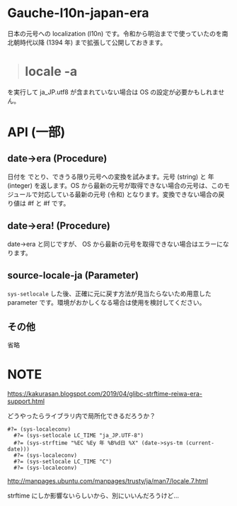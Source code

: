 # Gauche-l10n-japan-era

日本の元号への localization (l10n) です。令和から明治までで使っていたのを南北朝時代以降 (1394 年) まで拡張して公開しておきます。

> # locale -a

を実行して ja_JP.utf8 が含まれていない場合は OS の設定が必要かもしれません。

# API (一部)

## date->era (Procedure)

日付を <date> でとり、できうる限り元号への変換を試みます。元号 (string) と 年 (integer) を返します。OS から最新の元号が取得できない場合の元号は、このモジュールで対応している最新の元号 (令和) となります。変換できない場合の戻り値は #f と #f です。

## date->era! (Procedure)

date->era と同じですが、 OS から最新の元号を取得できない場合はエラーになります。

## source-locale-ja (Parameter)

`sys-setlocale` した後、正確に元に戻す方法が見当たらないため用意した parameter です。環境がおかしくなる場合は使用を検討してください。

## その他

省略

# NOTE

https://kakurasan.blogspot.com/2019/04/glibc-strftime-reiwa-era-support.html

どうやったらライブラリ内で局所化できるだろうか？

```
#?= (sys-localeconv)
  #?= (sys-setlocale LC_TIME "ja_JP.UTF-8")
  #?= (sys-strftime "%EC %Ey 年 %B%d日 %X" (date->sys-tm (current-date)))
  #?= (sys-localeconv)
  #?= (sys-setlocale LC_TIME "C")
  #?= (sys-localeconv)
```

http://manpages.ubuntu.com/manpages/trusty/ja/man7/locale.7.html

strftime にしか影響ないらしいから、別にいいんだろうけど…
